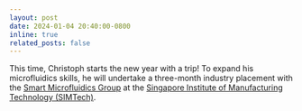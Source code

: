 ```yaml
---
layout: post
date: 2024-01-04 20:40:00-0800
inline: true
related_posts: false
---
```


This time, Christoph starts the new year with a trip! To expand his microfluidics skills, he will undertake a
three-month industry placement with the [Smart Microfluidics Group](https://www.a-star.edu.sg/simtech/research/SMFG) at
the [Singapore Institute of Manufacturing Technology (SIMTech)](https://www.a-star.edu.sg/simtech).
